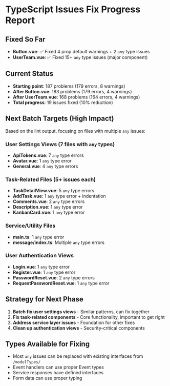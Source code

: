 # TypeScript Issues Fix Progress Report

## Fixed So Far
- **Button.vue**: ✅ Fixed 4 prop default warnings + 2 `any` type issues
- **UserTeam.vue**: ✅ Fixed 15+ `any` type issues (major component)

## Current Status
- **Starting point**: 187 problems (179 errors, 8 warnings)
- **After Button.vue**: 183 problems (179 errors, 4 warnings)
- **After UserTeam.vue**: 168 problems (164 errors, 4 warnings)
- **Total progress**: 19 issues fixed (10% reduction)

## Next Batch Targets (High Impact)
Based on the lint output, focusing on files with multiple `any` issues:

### User Settings Views (7 files with `any` types)
- **ApiTokens.vue**: 7 `any` type errors
- **Avatar.vue**: 1 `any` type error
- **General.vue**: 4 `any` type errors

### Task-Related Files (5+ issues each)
- **TaskDetailView.vue**: 5 `any` type errors
- **AddTask.vue**: 1 `any` type error + indentation
- **Comments.vue**: 2 `any` type errors
- **Description.vue**: 1 `any` type error
- **KanbanCard.vue**: 1 `any` type error

### Service/Utility Files
- **main.ts**: 1 `any` type error
- **message/index.ts**: Multiple `any` type errors

### User Authentication Views
- **Login.vue**: 1 `any` type error
- **Register.vue**: 1 `any` type error
- **PasswordReset.vue**: 2 `any` type errors
- **RequestPasswordReset.vue**: 1 `any` type error

## Strategy for Next Phase
1. **Batch fix user settings views** - Similar patterns, can fix together
2. **Fix task-related components** - Core functionality, important to get right
3. **Address service layer issues** - Foundation for other fixes
4. **Clean up authentication views** - Security-critical components

## Types Available for Fixing
- Most `any` issues can be replaced with existing interfaces from `/modelTypes/`
- Event handlers can use proper Event types
- Service responses have defined interfaces
- Form data can use proper typing